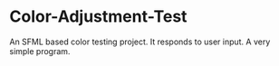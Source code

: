 # Color-Adjustment-Test
An SFML based color testing project. It responds to user input. A very simple program.
